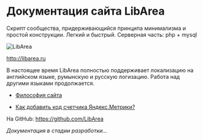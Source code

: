 # Документация сайта LibArea

Скрипт сообщества, придерживающийся принципа минимализма и простой конструкции. Легкий и быстрый. Серверная часть: php + mysql

![LibArea](/assets/images/libarea-home.jpg)

http://libarea.ru

В настоящее время LibArea полностью поддерживает локализацию на английском языке, румынскую и русскую логизацию. Работа над другими языками продолжается.


* [Философия сайта](./philosophy)

* [Как добавить код счетчика Яндекс.Метрики?](./metrica)

На GitHub: https://github.com/LibArea

*Документация в стадии разработки...*